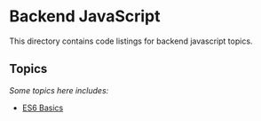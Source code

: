 # Backend JavaScript
This directory contains code listings for backend javascript topics.

## Topics
*Some topics here includes:*
* [ES6 Basics](0X00-ES6_basic)